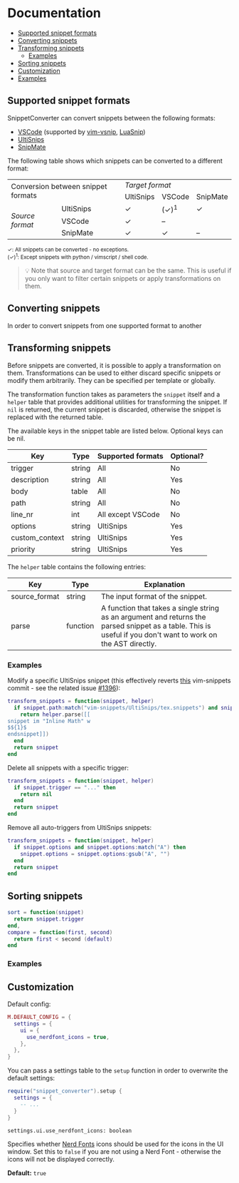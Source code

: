 # Documentation
- [Supported snippet formats](#supported-snippet-formats)
- [Converting snippets](#converting-snippets)
- [Transforming snippets](#transforming-snippets)
  - [Examples](#examples)
- [Sorting snippets](#sorting-snippets)
- [Customization](#customization)
- [Examples](#examples)

## Supported snippet formats

SnippetConverter can convert snippets between the following formats:
- [VSCode](https://code.visualstudio.com/docs/editor/userdefinedsnippets) (supported by [vim-vsnip](https://github.com/hrsh7th/vim-vsnip), [LuaSnip](https://github.com/L3MON4D3/LuaSnip))
- [UltiSnips](https://github.com/SirVer/ultisnips)
- [SnipMate](https://github.com/garbas/vim-snipmate)

The following table shows which snippets can be converted to a different format:

<table>
	<tbody>
		<tr>
			<td colspan="2" rowspan="2">Conversion between snippet formats</td>
			<td colspan="4"><i>Target format</i></td>
		</tr>
		<tr>
			<td>UltiSnips</td>
			<td>VSCode</td>
			<td>SnipMate</td>
		</tr>
		<tr>
			<td rowspan="3"><i>Source</br>format</i></td>
			<td>UltiSnips</td>
			<td>✓</td>
			<td>(✓)<sup>1</sup></td>
			<td>✓</td>
		</tr>
		<tr>
			<td>VSCode</td>
			<td>✓</td>
			<td>–</td>
			<td></td>
		</tr>
		<tr>
			<td>SnipMate</td>
			<td>✓</td>
			<td>✓</td>
			<td>–</td>
		</tr>
	</tbody>
</table>

<sup>✓: All snippets can be converted - no exceptions.</sup>\
<sup>(✓)<sup>1</sup>: Except snippets with python / vimscript / shell code.</sup>

> :bulb: Note that source and target format can be the same.
> This is useful if you only want to filter certain snippets or apply transformations on them.

## Converting snippets
In order to convert snippets from one supported format to another

## Transforming snippets
Before snippets are converted, it is possible to apply a transformation on them. Transformations can be used to either discard specific snippets or modify them arbitrarily.
They can be specified per template or globally.

The transformation function takes as parameters the `snippet` itself and a `helper` table that provides additional utilities for transforming the snippet.
If `nil` is returned, the current snippet is discarded, otherwise the snippet is replaced with the returned table.

The available keys in the snippet table are listed below. Optional keys can be nil.

| Key             | Type   | Supported formats   | Optional? |
|-----------------|--------|---------------------|-----------|
| trigger         | string | All               | No        |
| description     | string | All               | Yes       |
| body            | table  | All               | No        |
| path            | string | All               | No        |
| line\_nr        | int    | All except VSCode | No        |
| options         | string | UltiSnips         | Yes       |
| custom\_context | string | UltiSnips         | Yes       |
| priority        | string | UltiSnips         | Yes       |

The `helper` table contains the following entries:

| Key            | Type     | Explanation                                                                                     |
|----------------|----------|-------------------------------------------------------------------------------------------------|
| source\_format | string   | The input format of the snippet.                                                                |
| parse          | function | A function that takes a single string as an argument and returns the parsed snippet as a table. This is useful if you don't want to work on the AST directly. |

### Examples

Modify a specific UltiSnips snippet (this effectively reverts [this](https://github.com/honza/vim-snippets/commit/2502f24) vim-snippets commit - see the related issue [#1396](https://github.com/honza/vim-snippets/issues/1396)):
```lua
transform_snippets = function(snippet, helper)
  if snippet.path:match("vim-snippets/UltiSnips/tex.snippets") and snippet.trigger == "$$" then
    return helper.parse([[
snippet im "Inline Math" w
$${1}$
endsnippet]])
  end
  return snippet
end
```

Delete all snippets with a specific trigger:
```lua
transform_snippets = function(snippet, helper)
  if snippet.trigger == "..." then
    return nil
  end
  return snippet
end
```

Remove all auto-triggers from UltiSnips snippets:
```lua
transform_snippets = function(snippet, helper)
  if snippet.options and snippet.options:match("A") then
    snippet.options = snippet.options:gsub("A", "")
  end
  return snippet
end
```

## Sorting snippets
```lua
sort = function(snippet)
  return snippet.trigger
end,
compare = function(first, second)
  return first < second (default)
end
```

### Examples

## Customization

Default config:
```lua
M.DEFAULT_CONFIG = {
  settings = {
    ui = {
      use_nerdfont_icons = true,
    },
  },
}
```

You can pass a settings table to the `setup` function in order to overwrite the default settings:
```lua
require("snippet_converter").setup {
  settings = {
    -- ...
  }
}
```

`settings.ui.use_nerdfont_icons: boolean`

Specifies whether [Nerd Fonts](https://github.com/ryanoasis/nerd-fonts) icons should be used for the icons in the UI window. Set this to `false` if you are not using a Nerd Font - otherwise the icons will not be displayed correctly.

**Default:** `true`

